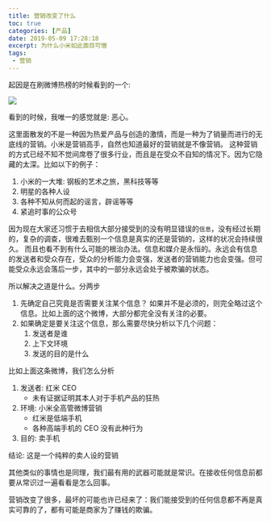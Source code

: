 ```yaml
---
title: 营销改变了什么
toc: true
categories: [产品]
date: 2019-05-09 17:28:18
excerpt: 为什么小米如此面目可憎
tags:
 - 营销
---
```


起因是在刷微博热榜的时候看到的一个:

![](/images/marketing/fuck-redmi.png)


看到的时候，我唯一的感觉就是: 恶心。

这里面散发的不是一种因为热爱产品与创造的激情，而是一种为了销量而进行的无底线的营销。小米是营销高手，自然也知道最好的营销就是不像营销。
这种营销的方式已经不知不觉间席卷了很多行业，而且是在受众不自知的情况下。因为它隐藏的太深。比如以下的例子：

1. 小米的一大堆: 钢板的艺术之旅，黑科技等等
2. 明星的各种人设
3. 各种不知从何而起的谣言，辟谣等等
4. 紧追时事的公众号

因为现在大家还习惯于去相信大部分接受到的没有明显错误的`信息`，没有经过长期的，复杂的调查，很难去甄别一个信息是真实的还是营销的，这样的状况会持续很久。
而且也看不到有什么可能的根治办法。信息和媒介是永恒的。永远会有信息的发送者和受众存在，受众的分析能力会变强，发送者的营销能力也会变强。但可能受众永远会落后一步，其中的一部分永远会处于被欺骗的状态。

所以解决之道是什么。分两步

1. 先确定自己究竟是否需要关注某个信息？ 如果并不是必须的，则完全略过这个信息。比如上面的这个微博，大部分都完全没有关注的必要。
2. 如果确定是要关注这个信息，那么需要尽快分析以下几个问题：
   1. 发送者是谁
   2. 上下文环境
   3. 发送的目的是什么


比如上面这条微博，我们怎么分析

1. 发送者: 红米 CEO
   * 未有证据证明其本人对于手机产品的狂热
2. 环境: 小米全高管微博营销
   * 红米是低端手机
   * 各种高端手机的 CEO 没有此种行为
3. 目的: 卖手机

结论: 这是一个纯粹的卖人设的营销

其他类似的事情也是同理，我们最有用的武器可能就是常识。在接收任何信息前都要从常识过一遍看看是怎么回事。

营销改变了很多，最坏的可能也许已经来了：我们能接受到的任何信息都不再是真实可靠的了，都有可能是商家为了赚钱的欺骗。


